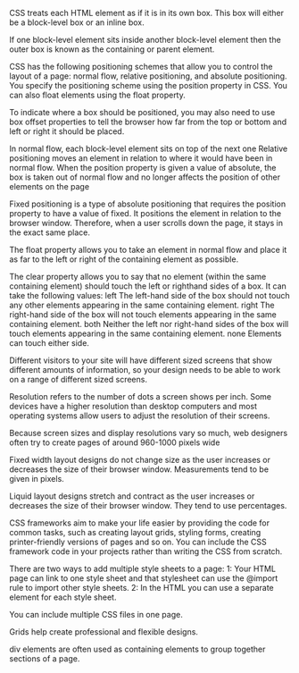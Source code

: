 
CSS treats each HTML element as if it is in its
own box. This box will either be a block-level
box or an inline box.

If one block-level element sits inside another
block-level element then the outer box is
known as the containing or parent element.

CSS has the following positioning schemes that allow you to control
the layout of a page: normal flow, relative positioning, and absolute
positioning. You specify the positioning scheme using the position
property in CSS. You can also float elements using the float property.

To indicate where a box should be positioned, you may also need to use
box offset properties to tell the browser how far from the top or bottom
and left or right it should be placed. 

In normal flow, each block-level
element sits on top of the next
one
Relative positioning moves an
element in relation to where it
would have been in normal flow.
When the position property
is given a value of absolute,
the box is taken out of normal
flow and no longer affects the
position of other elements on
the page

Fixed positioning is a type
of absolute positioning that
requires the position property
to have a value of fixed.
It positions the element in
relation to the browser window.
Therefore, when a user scrolls
down the page, it stays in the
exact same place. 

The float property allows you
to take an element in normal
flow and place it as far to the
left or right of the containing
element as possible.

The clear property allows you
to say that no element (within
the same containing element)
should touch the left or righthand sides of a box. It can take
the following values:
left
The left-hand side of the box
should not touch any other
elements appearing in the same
containing element.
right
The right-hand side of the
box will not touch elements
appearing in the same containing
element.
both
Neither the left nor right-hand
sides of the box will touch
elements appearing in the same
containing element.
none
Elements can touch either side.

Different visitors to your site will have different sized screens that show
different amounts of information, so your design needs to be able to
work on a range of different sized screens.

Resolution refers to the number of dots a screen shows per inch. Some
devices have a higher resolution than desktop computers and most
operating systems allow users to adjust the resolution of their screens.

Because screen sizes and display resolutions vary so much, web
designers often try to create pages of around 960-1000 pixels wide

Fixed width layout
designs do not
change size as the
user increases
or decreases
the size of their
browser window.
Measurements tend
to be given in pixels.

Liquid layout designs
stretch and contract
as the user increases
or decreases the
size of their browser
window. They tend to
use percentages.

CSS frameworks aim to make your life easier by providing the code for
common tasks, such as creating layout grids, styling forms, creating
printer-friendly versions of pages and so on. You can include the CSS
framework code in your projects rather than writing the CSS from scratch.


There are two ways to add
multiple style sheets to a page:
1: Your HTML page can link
to one style sheet and that
stylesheet can use the @import
rule to import other style sheets.
2: In the HTML you can use a
separate <link> element for
each style sheet.

You can include multiple CSS files in one page.

Grids help create professional and flexible designs.

div elements are often used as containing elements
to group together sections of a page.
